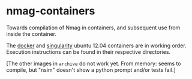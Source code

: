 # nmag-containers

Towards compilation of Nmag in containers, and subsequent use from inside the
container.

The [docker](./ubuntu-docker/1204) and [singularity](./ubuntu-singularity/1204) ubuntu 12.04 containers are in working order.
Execution instructions can be found in their respective directories.

[The other images in `archive` do not work yet. From memory: seems to compile,
but "nsim" doesn't show a python prompt and/or tests fail.]
